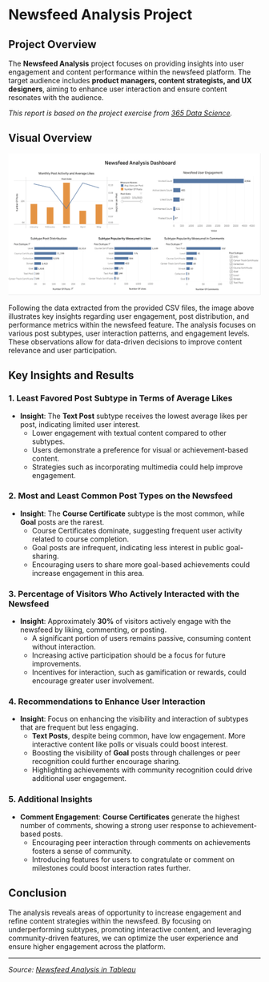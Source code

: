 # **Newsfeed Analysis Project**

## **Project Overview**
The **Newsfeed Analysis** project focuses on providing insights into user engagement and content performance within the newsfeed platform. The target audience includes **product managers, content strategists, and UX designers**, aiming to enhance user interaction and ensure content resonates with the audience.

*This report is based on the project exercise from [365 Data Science](https://learn.365datascience.com/projects/newsfeed-analysis-in-tableau/).*

## **Visual Overview**
![NewsFeedOverview](./NewsFeedOverview.png)

Following the data extracted from the provided CSV files, the image above illustrates key insights regarding user engagement, post distribution, and performance metrics within the newsfeed feature. The analysis focuses on various post subtypes, user interaction patterns, and engagement levels. These observations allow for data-driven decisions to improve content relevance and user participation.

## **Key Insights and Results**

### **1. Least Favored Post Subtype in Terms of Average Likes**
- **Insight**: The **Text Post** subtype receives the lowest average likes per post, indicating limited user interest.
   - Lower engagement with textual content compared to other subtypes.
   - Users demonstrate a preference for visual or achievement-based content.
   - Strategies such as incorporating multimedia could help improve engagement.

### **2. Most and Least Common Post Types on the Newsfeed**
- **Insight**: The **Course Certificate** subtype is the most common, while **Goal** posts are the rarest.
   - Course Certificates dominate, suggesting frequent user activity related to course completion.
   - Goal posts are infrequent, indicating less interest in public goal-sharing.
   - Encouraging users to share more goal-based achievements could increase engagement in this area.

### **3. Percentage of Visitors Who Actively Interacted with the Newsfeed**
- **Insight**: Approximately **30%** of visitors actively engage with the newsfeed by liking, commenting, or posting.
   - A significant portion of users remains passive, consuming content without interaction.
   - Increasing active participation should be a focus for future improvements.
   - Incentives for interaction, such as gamification or rewards, could encourage greater user involvement.

### **4. Recommendations to Enhance User Interaction**
- **Insight**: Focus on enhancing the visibility and interaction of subtypes that are frequent but less engaging.
   - **Text Posts**, despite being common, have low engagement. More interactive content like polls or visuals could boost interest.
   - Boosting the visibility of **Goal** posts through challenges or peer recognition could further encourage sharing.
   - Highlighting achievements with community recognition could drive additional user engagement.

### **5. Additional Insights**
- **Comment Engagement**: **Course Certificates** generate the highest number of comments, showing a strong user response to achievement-based posts.
   - Encouraging peer interaction through comments on achievements fosters a sense of community.
   - Introducing features for users to congratulate or comment on milestones could boost interaction rates further.

## **Conclusion**
The analysis reveals areas of opportunity to increase engagement and refine content strategies within the newsfeed. By focusing on underperforming subtypes, promoting interactive content, and leveraging community-driven features, we can optimize the user experience and ensure higher engagement across the platform.

---
*Source: [Newsfeed Analysis in Tableau](https://learn.365datascience.com/projects/newsfeed-analysis-in-tableau/)*
